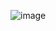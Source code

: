 ![image](https://github.com/AlexSklk/flutter11-30/assets/159269929/440f4377-5486-4e73-a794-e0646c378dcd)
